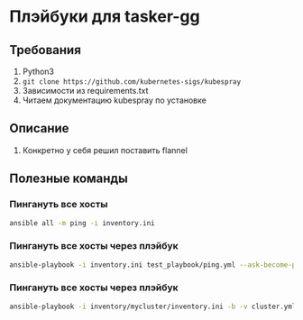 # Плэйбуки для tasker-gg

## Требования
1) Python3
2) `git clone https://github.com/kubernetes-sigs/kubespray`
3) Зависимости из requirements.txt
4) Читаем документацию kubespray по установке

## Описание
1) Конкретно у себя решил поставить flannel

## Полезные команды
### Пингануть все хосты
```bash
ansible all -m ping -i inventory.ini
```
### Пингануть все хосты через плэйбук
```bash
ansible-playbook -i inventory.ini test_playbook/ping.yml --ask-become-pass
```
### Пингануть все хосты через плэйбук
```bash
ansible-playbook -i inventory/mycluster/inventory.ini -b -v cluster.yml

```
